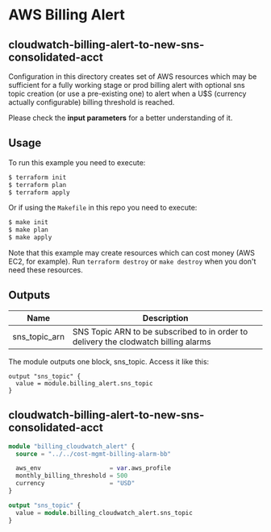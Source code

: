 # AWS Billing Alert
## cloudwatch-billing-alert-to-new-sns-consolidated-acct

Configuration in this directory creates set of AWS resources which may be sufficient for a fully working stage or prod
billing alert with optional sns topic creation (or use a pre-existing one) to alert when
a U$S (currency actually configurable) billing threshold is reached.

Please check the **input parameters** for a better understanding of it.

## Usage

To run this example you need to execute:

```bash
$ terraform init
$ terraform plan
$ terraform apply
```

Or if using the `Makefile` in this repo you need to execute:

```bash
$ make init
$ make plan
$ make apply
```

Note that this example may create resources which can cost money (AWS EC2, for example). Run `terraform destroy` or `make destroy`
when you don't need these resources.

## Outputs

| Name | Description |
|------|-------------|
| sns\_topic\_arn | SNS Topic ARN to be subscribed to in order to delivery the clodwatch billing alarms

The module outputs one block, sns_topic. Access it like this:

```
output "sns_topic" {
  value = module.billing_alert.sns_topic
}
```

## cloudwatch-billing-alert-to-new-sns-consolidated-acct
```terraform
module "billing_cloudwatch_alert" {
  source = "../../cost-mgmt-billing-alarm-bb"

  aws_env                   = var.aws_profile
  monthly_billing_threshold = 500
  currency                  = "USD"
}

output "sns_topic" {
  value = module.billing_cloudwatch_alert.sns_topic
}
```
